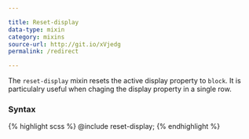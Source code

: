 ```yaml
---

title: Reset-display
data-type: mixin
category: mixins
source-url: http://git.io/xVjedg
permalink: /redirect

---
```


The `reset-display` mixin resets the active display property to `block`. It is particulalry useful when chaging the display property in a single row.

### Syntax

{% highlight scss %}
@include reset-display;
{% endhighlight %}
